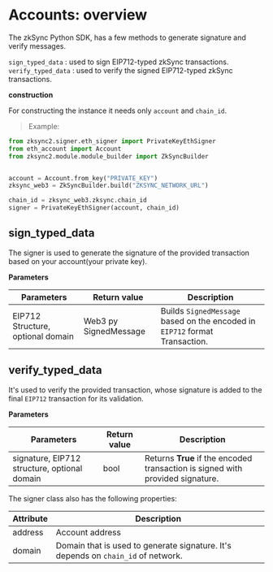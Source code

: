 # Accounts: overview

The zkSync Python SDK, has a few methods to generate signature and verify messages.

`sign_typed_data` : used to sign EIP712-typed zkSync transactions.
`verify_typed_data` : used to verify the signed EIP712-typed zkSync transactions.

**construction**

For constructing the instance it needs only `account` and `chain_id`.

> Example:

```python
from zksync2.signer.eth_signer import PrivateKeyEthSigner
from eth_account import Account
from zksync2.module.module_builder import ZkSyncBuilder


account = Account.from_key("PRIVATE_KEY")
zksync_web3 = ZkSyncBuilder.build("ZKSYNC_NETWORK_URL")

chain_id = zksync_web3.zksync.chain_id
signer = PrivateKeyEthSigner(account, chain_id)

```




## sign_typed_data

The signer is used to generate the signature of the provided transaction based on your account(your private key).

**Parameters**

|Parameters                        | Return value          |Description                                                                  |
|----------------------------------|-----------------------|-----------------------------------------------------------------------------|
| EIP712 Structure, optional domain| Web3 py SignedMessage | Builds `SignedMessage` based on the encoded in `EIP712` format Transaction. |

## verify_typed_data

It's used to verify the provided transaction, whose signature is added to the final `EIP712` transaction for its validation.

**Parameters**

| Parameters | Return value |Description |
|------------|--------------|------------|
| signature, EIP712 structure, optional domain| bool | Returns **True** if the encoded transaction is signed with provided signature. |

The signer class also has the following properties:

|  Attribute | Description |
|------------|-------------|
|address     | Account address|
|domain      | Domain that is used to generate signature. It's depends on `chain_id` of network. |